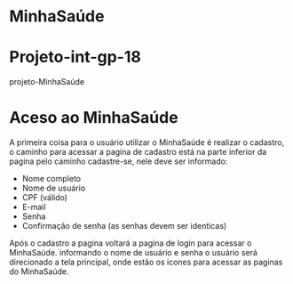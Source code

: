 # MinhaSaúde

# Projeto-int-gp-18
projeto-MinhaSaúde

# Aceso ao MinhaSaúde
A primeira coisa para o usuário utilizar o MinhaSaúde é realizar o cadastro, o caminho para acessar a pagina de cadastro está na parte inferior da pagína pelo caminho cadastre-se, nele deve ser informado:
 - Nome completo
 - Nome de usuário
 - CPF (válido)
 - E-mail
 - Senha
 - Confirmação de senha (as senhas devem ser identicas)

Após o cadastro a pagina voltará a pagina de login para acessar o MinhaSaúde.
informando o nome de usuário e senha o usuário será direcionado a tela principal, onde estão os icones para acessar as paginas do MinhaSaúde.
